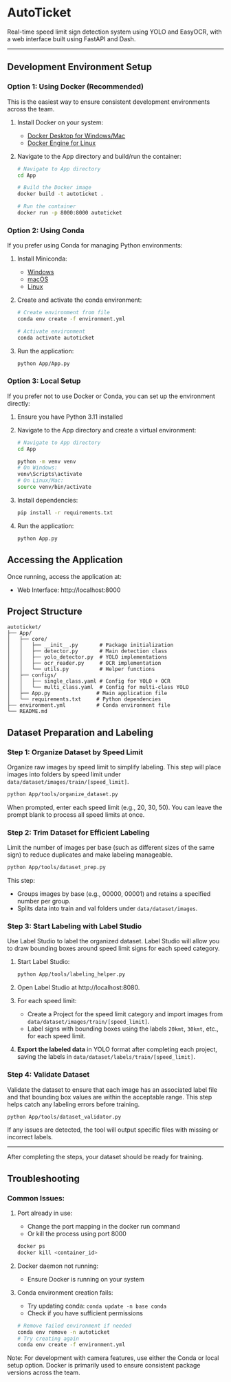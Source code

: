 # AutoTicket

Real-time speed limit sign detection system using YOLO and EasyOCR, with a web interface built using FastAPI and Dash.

---

## Development Environment Setup

### Option 1: Using Docker (Recommended)
This is the easiest way to ensure consistent development environments across the team.

1. Install Docker on your system:
   - [Docker Desktop for Windows/Mac](https://www.docker.com/products/docker-desktop)
   - [Docker Engine for Linux](https://docs.docker.com/engine/install/)

2. Navigate to the App directory and build/run the container:
   ```bash
   # Navigate to App directory
   cd App

   # Build the Docker image
   docker build -t autoticket .

   # Run the container
   docker run -p 8000:8000 autoticket
   ```

### Option 2: Using Conda
If you prefer using Conda for managing Python environments:

1. Install Miniconda:
   - [Windows](https://docs.conda.io/en/latest/miniconda.html#windows-installers)
   - [macOS](https://docs.conda.io/en/latest/miniconda.html#macos-installers)
   - [Linux](https://docs.conda.io/en/latest/miniconda.html#linux-installers)

2. Create and activate the conda environment:
   ```bash
   # Create environment from file
   conda env create -f environment.yml

   # Activate environment
   conda activate autoticket
   ```

3. Run the application:
   ```bash
   python App/App.py
   ```

### Option 3: Local Setup
If you prefer not to use Docker or Conda, you can set up the environment directly:

1. Ensure you have Python 3.11 installed

2. Navigate to the App directory and create a virtual environment:
   ```bash
   # Navigate to App directory
   cd App

   python -m venv venv
   # On Windows:
   venv\Scripts\activate
   # On Linux/Mac:
   source venv/bin/activate
   ```

3. Install dependencies:
   ```bash
   pip install -r requirements.txt
   ```

4. Run the application:
   ```bash
   python App.py
   ```

## Accessing the Application

Once running, access the application at:
- Web Interface: http://localhost:8000

## Project Structure
```
autoticket/
├── App/
│   ├── core/
│   │   ├── __init__.py       # Package initialization
│   │   ├── detector.py       # Main detection class
│   │   ├── yolo_detector.py  # YOLO implementations
│   │   ├── ocr_reader.py     # OCR implementation
│   │   └── utils.py          # Helper functions
│   ├── configs/
│   │   ├── single_class.yaml # Config for YOLO + OCR
│   │   └── multi_class.yaml  # Config for multi-class YOLO
│   ├── App.py               # Main application file
│   └── requirements.txt     # Python dependencies
├── environment.yml          # Conda environment file
└── README.md
```

## Dataset Preparation and Labeling

### Step 1: Organize Dataset by Speed Limit
Organize raw images by speed limit to simplify labeling. This step will place images into folders by speed limit under `data/dataset/images/train/[speed_limit]`.
```bash
python App/tools/organize_dataset.py
```

When prompted, enter each speed limit (e.g., 20, 30, 50). You can leave the prompt blank to process all speed limits at once.

### Step 2: Trim Dataset for Efficient Labeling
Limit the number of images per base (such as different sizes of the same sign) to reduce duplicates and make labeling manageable.
```bash
python App/tools/dataset_prep.py
```

This step:
- Groups images by base (e.g., 00000, 00001) and retains a specified number per group.
- Splits data into train and val folders under `data/dataset/images`.

### Step 3: Start Labeling with Label Studio
Use Label Studio to label the organized dataset. Label Studio will allow you to draw bounding boxes around speed limit signs for each speed category.

1. Start Label Studio:
   ```bash
   python App/tools/labeling_helper.py
   ```
   
2. Open Label Studio at http://localhost:8080.
3. For each speed limit:
   - Create a Project for the speed limit category and import images from `data/dataset/images/train/[speed_limit]`.
   - Label signs with bounding boxes using the labels `20kmt`, `30kmt`, etc., for each speed limit.
4. **Export the labeled data** in YOLO format after completing each project, saving the labels in `data/dataset/labels/train/[speed_limit]`.

### Step 4: Validate Dataset
Validate the dataset to ensure that each image has an associated label file and that bounding box values are within the acceptable range. This step helps catch any labeling errors before training.
```bash
python App/tools/dataset_validator.py
```

If any issues are detected, the tool will output specific files with missing or incorrect labels.

---

After completing the steps, your dataset should be ready for training.

## Troubleshooting

### Common Issues:
1. Port already in use:
   - Change the port mapping in the docker run command
   - Or kill the process using port 8000
   ```bash
   docker ps
   docker kill <container_id>
   ```

2. Docker daemon not running:
   - Ensure Docker is running on your system

3. Conda environment creation fails:
   - Try updating conda: `conda update -n base conda`
   - Check if you have sufficient permissions
   ```bash
   # Remove failed environment if needed
   conda env remove -n autoticket
   # Try creating again
   conda env create -f environment.yml
   ```

Note: For development with camera features, use either the Conda or local setup option. Docker is primarily used to ensure consistent package versions across the team.